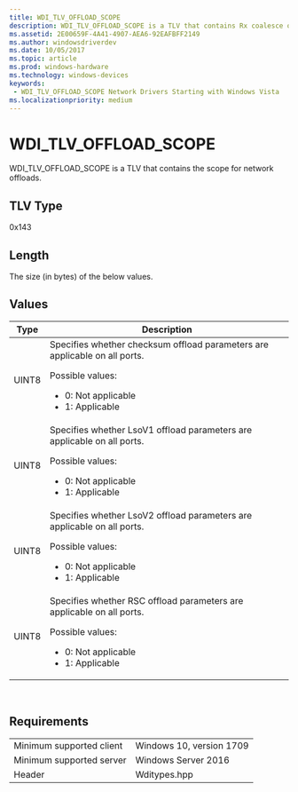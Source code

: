 ```yaml
---
title: WDI_TLV_OFFLOAD_SCOPE
description: WDI_TLV_OFFLOAD_SCOPE is a TLV that contains Rx coalesce offload capabilities.
ms.assetid: 2E00659F-4A41-4907-AEA6-92EAFBFF2149
ms.author: windowsdriverdev 
ms.date: 10/05/2017 
ms.topic: article 
ms.prod: windows-hardware 
ms.technology: windows-devices 
keywords:
 - WDI_TLV_OFFLOAD_SCOPE Network Drivers Starting with Windows Vista
ms.localizationpriority: medium
---
```


# WDI_TLV_OFFLOAD_SCOPE


WDI_TLV_OFFLOAD_SCOPE is a TLV that contains the scope for network offloads.

## TLV Type


0x143

## Length


The size (in bytes) of the below values.

## Values

| Type | Description |
| --- | --- |
| UINT8 | Specifies whether checksum offload parameters are applicable on all ports. <p>Possible values:</p> <ul><li>0: Not applicable</li><li>1: Applicable</li></ul> |
| UINT8 | Specifies whether LsoV1 offload parameters are applicable on all ports. <p>Possible values:</p> <ul><li>0: Not applicable</li><li>1: Applicable</li></ul> |
| UINT8 | Specifies whether LsoV2 offload parameters are applicable on all ports. <p>Possible values:</p> <ul><li>0: Not applicable</li><li>1: Applicable</li></ul> |
| UINT8 | Specifies whether RSC offload parameters are applicable on all ports. <p>Possible values:</p> <ul><li>0: Not applicable</li><li>1: Applicable</li></ul> |
 

## Requirements

| | |
| --- | --- |
| Minimum supported client | Windows 10, version 1709 |
| Minimum supported server | Windows Server 2016 |
| Header | Wditypes.hpp |



